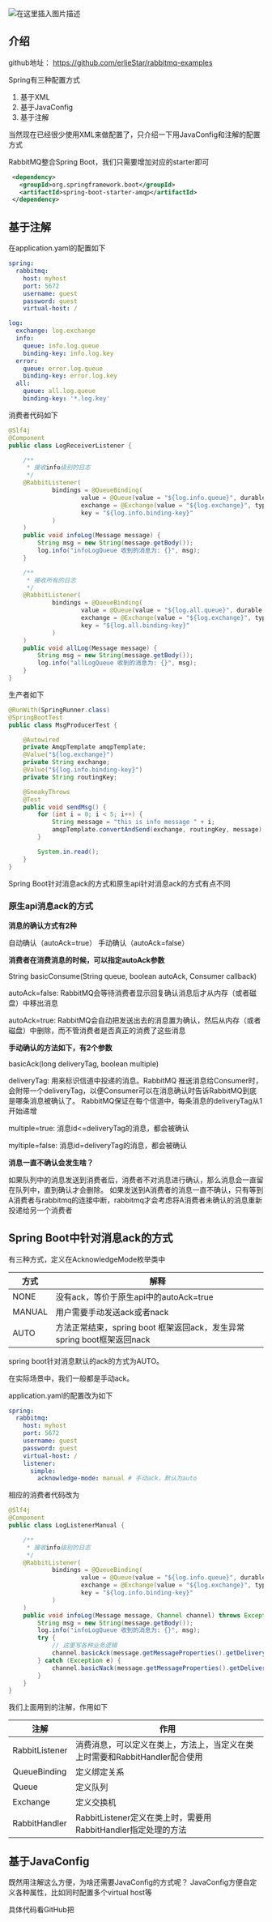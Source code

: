 ![在这里插入图片描述](https://img-blog.csdnimg.cn/2020100718035925.jpg?)
## 介绍
github地址：
https://github.com/erlieStar/rabbitmq-examples

Spring有三种配置方式
1. 基于XML
2. 基于JavaConfig
3. 基于注解

当然现在已经很少使用XML来做配置了，只介绍一下用JavaConfig和注解的配置方式

RabbitMQ整合Spring Boot，我们只需要增加对应的starter即可

```xml
 <dependency>
   <groupId>org.springframework.boot</groupId>
   <artifactId>spring-boot-starter-amqp</artifactId>
 </dependency>
```

## 基于注解
在application.yaml的配置如下
```yaml
spring:
  rabbitmq:
    host: myhost
    port: 5672
    username: guest
    password: guest
    virtual-host: /

log:
  exchange: log.exchange
  info:
    queue: info.log.queue
    binding-key: info.log.key
  error:
    queue: error.log.queue
    binding-key: error.log.key
  all:
    queue: all.log.queue
    binding-key: '*.log.key'
```

消费者代码如下

```java
@Slf4j
@Component
public class LogReceiverListener {

    /**
     * 接收info级别的日志
     */
    @RabbitListener(
            bindings = @QueueBinding(
                    value = @Queue(value = "${log.info.queue}", durable = "true"),
                    exchange = @Exchange(value = "${log.exchange}", type = ExchangeTypes.TOPIC),
                    key = "${log.info.binding-key}"
            )
    )
    public void infoLog(Message message) {
        String msg = new String(message.getBody());
        log.info("infoLogQueue 收到的消息为: {}", msg);
    }

    /**
     * 接收所有的日志
     */
    @RabbitListener(
            bindings = @QueueBinding(
                    value = @Queue(value = "${log.all.queue}", durable = "true"),
                    exchange = @Exchange(value = "${log.exchange}", type = ExchangeTypes.TOPIC),
                    key = "${log.all.binding-key}"
            )
    )
    public void allLog(Message message) {
        String msg = new String(message.getBody());
        log.info("allLogQueue 收到的消息为: {}", msg);
    }
}
```
生产者如下

```java
@RunWith(SpringRunner.class)
@SpringBootTest
public class MsgProducerTest {

    @Autowired
    private AmqpTemplate amqpTemplate;
    @Value("${log.exchange}")
    private String exchange;
    @Value("${log.info.binding-key}")
    private String routingKey;

    @SneakyThrows
    @Test
    public void sendMsg() {
        for (int i = 0; i < 5; i++) {
            String message = "this is info message " + i;
            amqpTemplate.convertAndSend(exchange, routingKey, message);
        }

        System.in.read();
    }
}
```

Spring Boot针对消息ack的方式和原生api针对消息ack的方式有点不同

### 原生api消息ack的方式
**消息的确认方式有2种**

自动确认（autoAck=true）
手动确认（autoAck=false）

**消费者在消费消息的时候，可以指定autoAck参数**

String basicConsume(String queue, boolean autoAck, Consumer callback)

autoAck=false: RabbitMQ会等待消费者显示回复确认消息后才从内存（或者磁盘）中移出消息

autoAck=true: RabbitMQ会自动把发送出去的消息置为确认，然后从内存（或者磁盘）中删除，而不管消费者是否真正的消费了这些消息

**手动确认的方法如下，有2个参数**

basicAck(long deliveryTag, boolean multiple)

deliveryTag: 用来标识信道中投递的消息。RabbitMQ 推送消息给Consumer时，会附带一个deliveryTag，以便Consumer可以在消息确认时告诉RabbitMQ到底是哪条消息被确认了。
RabbitMQ保证在每个信道中，每条消息的deliveryTag从1开始递增

multiple=true: 消息id<=deliveryTag的消息，都会被确认

myltiple=false: 消息id=deliveryTag的消息，都会被确认

**消息一直不确认会发生啥？**

如果队列中的消息发送到消费者后，消费者不对消息进行确认，那么消息会一直留在队列中，直到确认才会删除。
如果发送到A消费者的消息一直不确认，只有等到A消费者与rabbitmq的连接中断，rabbitmq才会考虑将A消费者未确认的消息重新投递给另一个消费者

## Spring Boot中针对消息ack的方式

有三种方式，定义在AcknowledgeMode枚举类中

| 方式   | 解释                                                         |
| ------ | ------------------------------------------------------------ |
| NONE   | 没有ack，等价于原生api中的autoAck=true                       |
| MANUAL | 用户需要手动发送ack或者nack                                  |
| AUTO   | 方法正常结束，spring boot 框架返回ack，发生异常spring boot框架返回nack |

spring boot针对消息默认的ack的方式为AUTO。

在实际场景中，我们一般都是手动ack。

application.yaml的配置改为如下

```yaml
spring:
  rabbitmq:
    host: myhost
    port: 5672
    username: guest
    password: guest
    virtual-host: /
    listener:
      simple:
        acknowledge-mode: manual # 手动ack，默认为auto
```
相应的消费者代码改为

```java
@Slf4j
@Component
public class LogListenerManual {

    /**
     * 接收info级别的日志
     */
    @RabbitListener(
            bindings = @QueueBinding(
                    value = @Queue(value = "${log.info.queue}", durable = "true"),
                    exchange = @Exchange(value = "${log.exchange}", type = ExchangeTypes.TOPIC),
                    key = "${log.info.binding-key}"
            )
    )
    public void infoLog(Message message, Channel channel) throws Exception {
        String msg = new String(message.getBody());
        log.info("infoLogQueue 收到的消息为: {}", msg);
        try {
            // 这里写各种业务逻辑
            channel.basicAck(message.getMessageProperties().getDeliveryTag(), false);
        } catch (Exception e) {
            channel.basicNack(message.getMessageProperties().getDeliveryTag(), false, false);
        }
    }
}
```

我们上面用到的注解，作用如下

| 注解           | 作用                                                         |
| -------------- | ------------------------------------------------------------ |
| RabbitListener | 消费消息，可以定义在类上，方法上，当定义在类上时需要和RabbitHandler配合使用 |
| QueueBinding   | 定义绑定关系                                                 |
| Queue          | 定义队列                                                     |
| Exchange       | 定义交换机                                                   |
| RabbitHandler  | RabbitListener定义在类上时，需要用RabbitHandler指定处理的方法 |
## 基于JavaConfig
既然用注解这么方便，为啥还需要JavaConfig的方式呢？
JavaConfig方便自定义各种属性，比如同时配置多个virtual host等

具体代码看GitHub把
